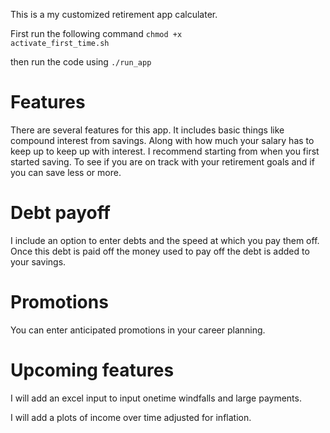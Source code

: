 This is a my customized retirement app calculater. 

First run the following command 
<code>chmod +x activate_first_time.sh</code>

then run the code using <code>./run_app</code>

# Features
There are several features for this app. It includes basic things like compound interest from savings. Along with how much your salary has to keep up to keep up with interest. I recommend starting from when you first started saving. To see if you are on track with your retirement goals and if you can save less or more.

# Debt payoff 
I include an option to enter debts and the speed at which you pay them off. Once this debt is paid off the money used to pay off the debt is added to your savings.

# Promotions 
You can enter anticipated promotions in your career planning.

# Upcoming features
I will add an excel input to input onetime windfalls and large payments.

I will add a plots of income over time adjusted for inflation.

